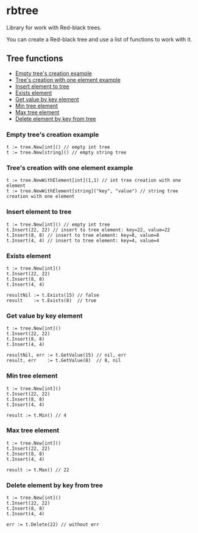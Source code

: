 rbtree
=======================

Library for work with Red-black trees.

You can create a Red-black tree and use a list of functions to work with it.

## Tree functions
- [Empty tree's creation example](#empty-trees-creation-example)
- [Tree's creation with one element example](#trees-creation-with-one-element-example)
- [Insert element to tree](#insert-element-to-tree)
- [Exists element](#exists-element)
- [Get value by key element](#get-value-by-key-element)
- [Min tree element](#min-tree-element)
- [Max tree element](#max-tree-element)
- [Delete element by key from tree](#delete-element-by-key-from-tree)


### Empty tree's creation example

```
t := tree.New[int]() // empty int tree
t := tree.New[string]() // empty string tree
```

### Tree's creation with one element example

```
t := tree.NewWithElement[int](1,1) // int tree creation with one element
t := tree.NewWithElement[string]("key", "value") // string tree creation with one element
```

### Insert element to tree
```
t := tree.New[int]() // empty int tree
t.Insert(22, 22) // insert to tree element: key=22, value=22
t.Insert(8, 8) // insert to tree element: key=8, value=8
t.Insert(4, 4) // insert to tree element: key=4, value=4
```

### Exists element

```
t := tree.New[int]()
t.Insert(22, 22)
t.Insert(8, 8)
t.Insert(4, 4)

resultNil := t.Exists(15) // false
result    := t.Exists(8)  // true
```

### Get value by key element

```
t := tree.New[int]()
t.Insert(22, 22)
t.Insert(8, 8)
t.Insert(4, 4)

resultNil, err := t.GetValue(15) // nil, err
result, err    := t.GetValue(8)  // 8, nil
```

### Min tree element
```
t := tree.New[int]()
t.Insert(22, 22)
t.Insert(8, 8)
t.Insert(4, 4)

result := t.Min() // 4
```
### Max tree element
```
t := tree.New[int]()
t.Insert(22, 22)
t.Insert(8, 8)
t.Insert(4, 4)

result := t.Max() // 22
```
### Delete element by key from tree
```
t := tree.New[int]()
t.Insert(22, 22) 
t.Insert(8, 8)
t.Insert(4, 4)

err := t.Delete(22) // without err
```